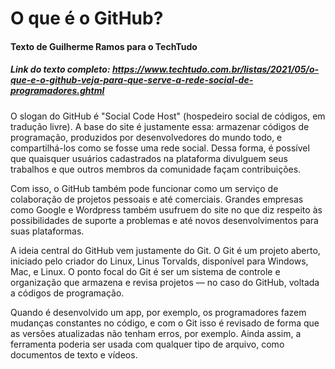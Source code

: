 # O que é o GitHub?

#### Texto de Guilherme Ramos para o TechTudo

##### Link do texto completo: https://www.techtudo.com.br/listas/2021/05/o-que-e-o-github-veja-para-que-serve-a-rede-social-de-programadores.ghtml

O slogan do GitHub é "Social Code Host" (hospedeiro social de códigos, em tradução livre). A base do site é justamente essa: armazenar códigos de programação, produzidos por desenvolvedores do mundo todo, e compartilhá-los como se fosse uma rede social. Dessa forma, é possível que quaisquer usuários cadastrados na plataforma divulguem seus trabalhos e que outros membros da comunidade façam contribuições.

Com isso, o GitHub também pode funcionar como um serviço de colaboração de projetos pessoais e até comerciais. Grandes empresas como Google e Wordpress também usufruem do site no que diz respeito às possibilidades de suporte a problemas e até novos desenvolvimentos para suas plataformas.

A ideia central do GitHub vem justamente do Git. O Git é um projeto aberto, iniciado pelo criador do Linux, Linus Torvalds, disponível para Windows, Mac, e Linux. O ponto focal do Git é ser um sistema de controle e organização que armazena e revisa projetos — no caso do GitHub, voltada a códigos de programação.

Quando é desenvolvido um app, por exemplo, os programadores fazem mudanças constantes no código, e com o Git isso é revisado de forma que as versões atualizadas não tenham erros, por exemplo. Ainda assim, a ferramenta poderia ser usada com qualquer tipo de arquivo, como documentos de texto e vídeos.